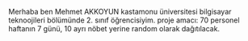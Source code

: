 Merhaba ben Mehmet AKKOYUN kastamonu üniversitesi bilgisayar teknoojileri bölümünde 2. sınıf öğrencisiyim. 
proje amacı:
70 personel haftanın 7 günü, 10 ayrı nöbet yerine random olarak dağıtılacak. 
